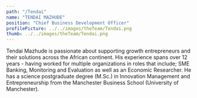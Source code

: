 ```yaml
---
path: "/Tendai"
name: "TENDAI MAZHUDE"
position: "Chief Business Development Officer"
profilePicture: ../../images/theTeam/Tendai.png
thumb: ../../images/theTeam/Tendai.png
---
```

Tendai Mazhude is passionate about supporting growth entrepreneurs and their solutions across the African continent. His experience spans over 12 years - having worked for multiple organizations in roles that include; SME Banking, Monitoring and Evaluation as well as an Economic Researcher. He has a science postgraduate degree (M.Sc.) in Innovation Management and Entrepreneurship from the Manchester Business School (University of Manchester).
